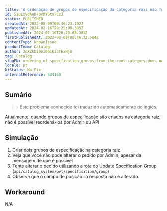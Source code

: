 ```yaml
---
title: 'A ordenação de grupos de especificação da categoria raiz não funciona'
id: 5iuLxVdAuK70VMYGts7CzJ
status: PUBLISHED
createdAt: 2022-08-09T00:46:23.102Z
updatedAt: 2024-02-16T20:25:08.305Z
publishedAt: 2024-02-16T20:25:08.305Z
firstPublishedAt: 2022-08-09T00:46:23.684Z
contentType: knownIssue
productTeam: Catalog
author: 2mXZkbi0oi061KicTExNjo
tag: Catalog
slugEN: ordering-of-specification-groups-from-the-root-category-does-not-work
locale: pt
kiStatus: No Fix
internalReference: 634129
---
```


## Sumário

>ℹ️ Este problema conhecido foi traduzido automaticamente do inglês.


Atualmente, quando grupos de especificação são criados na categoria raiz, não é possível reordená-los por Admin ou API



## Simulação



1. Criar dois grupos de especificação na categoria raiz
2. Veja que você não pode alterar o pedido por Admin, apesar da mensagem de que é possível
3. Tente alterar o pedido utilizando a rota do Update Specification Group (`api/catalog_system/pvt/specification/group`)
4. Observe que o campo de posição na resposta não é alterado.



## Workaround


N/A

